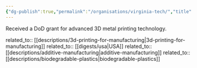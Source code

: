 ```yaml
---
{"dg-publish":true,"permalink":"/organisations/virginia-tech/","title":"Virginia Tech"}
---
```



Received a DoD grant for advanced 3D metal printing technology.

related_to:: [[descriptions/3d-printing-for-manufacturing\|3d-printing-for-manufacturing]]
related_to:: [[digests/usa\|USA]]
related_to:: [[descriptions/additive-manufacturing\|additive-manufacturing]]
related_to:: [[descriptions/biodegradable-plastics\|biodegradable-plastics]]

